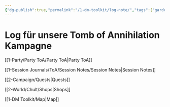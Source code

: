 ```yaml
---
{"dg-publish":true,"permalink":"/1-dm-toolkit/log-note/","tags":["gardenEntry"]}
---
```


# Log für unsere Tomb of Annihilation Kampagne


[[1-Party/Party ToA/Party ToA\|Party ToA]]

[[1-Session Journals/ToA/Session Notes/Session Notes\|Session Notes]]

[[2-Campaign/Quests\|Quests]]



[[2-World/Chult/Shops\|Shops]]

[[1-DM Toolkit/Map\|Map]]





